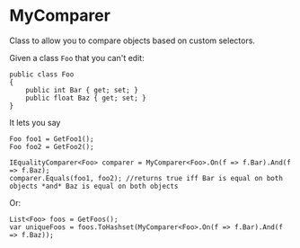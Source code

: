 # MyComparer
Class to allow you to compare objects based on custom selectors.

Given a class `Foo` that you can't edit:

    public class Foo
    {
        public int Bar { get; set; }
        public float Baz { get; set; }
    }

It lets you say

    Foo foo1 = GetFoo1();
    Foo foo2 = GetFoo2();
    
    IEqualityComparer<Foo> comparer = MyComparer<Foo>.On(f => f.Bar).And(f => f.Baz);
    comparer.Equals(foo1, foo2); //returns true iff Bar is equal on both objects *and* Baz is equal on both objects
    
Or:

    List<Foo> foos = GetFoos();
    var uniqueFoos = foos.ToHashset(MyComparer<Foo>.On(f => f.Bar).And(f => f.Baz));
